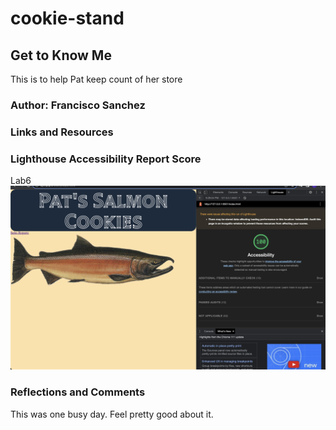 # cookie-stand

## Get to Know Me

This is to help Pat keep count of her store

### Author: Francisco Sanchez

### Links and Resources

### Lighthouse Accessibility Report Score

Lab6
![Screenshot of Lighthouse for Lab 06!](/screenshot/Lab06Screenshot.png "Screenshot of Lab06")

### Reflections and Comments

This was one busy day. Feel pretty good about it.

